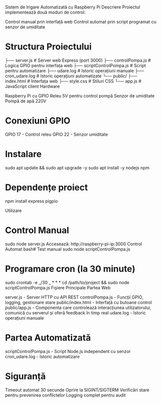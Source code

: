 Sistem de Irigare Automatizată cu Raspberry Pi
Descriere
Proiectul implementează două moduri de control:

Control manual prin interfață web
Control automat prin script programat cu senzor de umiditate

# Structura Proiectului

├── server.js # Server web Express (port 3000)
├── controlPompa.js # Logica GPIO pentru interfața web
├── scriptControlPompa.js # Script pentru automatizare
├── udare.log # Istoric operațiuni manuale
├── cron_udare.log # Istoric operațiuni automatizate
└── public/
├── index.html # Interfața web
├── style.css # Stiluri CSS
└── app.js # JavaScript client
Hardware

Raspberry Pi cu GPIO
Releu 5V pentru control pompă
Senzor de umiditate
Pompă de apă 220V

# Conexiuni GPIO

GPIO 17 - Control releu
GPIO 22 - Senzor umiditate

# Instalare

sudo apt update && sudo apt upgrade -y
sudo apt install -y nodejs npm

# Dependențe proiect

npm install express pigpio

Utilizare

# Control Manual

sudo node server.js
Accesează: http://raspberry-pi-ip:3000
Control Automat
bash# Test manual
sudo node scriptControlPompa.js

# Programare cron (la 30 minute)

sudo crontab -e
_/30 _ \* \* \* cd /path/to/project && sudo node scriptControlPompa.js
Fișiere Principale
Partea Web

server.js - Server HTTP cu API REST
controlPompa.js - Funcții GPIO, logging, gestionare stare
public/index.html - Interfață cu butoane control
public/app.js - Componenta care controlează interacțiunea utilizatorului, comunică cu serverul și oferă feedback în timp real
udare.log - Istoric operațiuni manuale

# Partea Automatizată

scriptControlPompa.js - Script Node.js independent cu senzor
cron_udare.log - Istoric automatizare

# Siguranță

Timeout automat 30 secunde
Oprire la SIGINT/SIGTERM
Verificări stare pentru prevenirea conflictelor
Logging complet pentru audit
